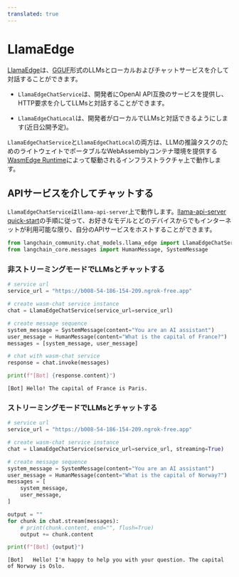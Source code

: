 ```yaml
---
translated: true
---
```


# LlamaEdge

[LlamaEdge](https://github.com/second-state/LlamaEdge)は、[GGUF](https://github.com/ggerganov/llama.cpp/blob/master/gguf-py/README.md)形式のLLMsとローカルおよびチャットサービスを介して対話することができます。

- `LlamaEdgeChatService`は、開発者にOpenAI API互換のサービスを提供し、HTTP要求を介してLLMsと対話することができます。

- `LlamaEdgeChatLocal`は、開発者がローカルでLLMsと対話できるようにします(近日公開予定)。

`LlamaEdgeChatService`と`LlamaEdgeChatLocal`の両方は、LLMの推論タスクのためのライトウェイトでポータブルなWebAssemblyコンテナ環境を提供する[WasmEdge Runtime](https://wasmedge.org/)によって駆動されるインフラストラクチャ上で動作します。

## APIサービスを介してチャットする

`LlamaEdgeChatService`は`llama-api-server`上で動作します。[llama-api-server quick-start](https://github.com/second-state/llama-utils/tree/main/api-server#readme)の手順に従って、お好きなモデルとどのデバイスからでもインターネットが利用可能な限り、自分のAPIサービスをホストすることができます。

```python
from langchain_community.chat_models.llama_edge import LlamaEdgeChatService
from langchain_core.messages import HumanMessage, SystemMessage
```

### 非ストリーミングモードでLLMsとチャットする

```python
# service url
service_url = "https://b008-54-186-154-209.ngrok-free.app"

# create wasm-chat service instance
chat = LlamaEdgeChatService(service_url=service_url)

# create message sequence
system_message = SystemMessage(content="You are an AI assistant")
user_message = HumanMessage(content="What is the capital of France?")
messages = [system_message, user_message]

# chat with wasm-chat service
response = chat.invoke(messages)

print(f"[Bot] {response.content}")
```

```output
[Bot] Hello! The capital of France is Paris.
```

### ストリーミングモードでLLMsとチャットする

```python
# service url
service_url = "https://b008-54-186-154-209.ngrok-free.app"

# create wasm-chat service instance
chat = LlamaEdgeChatService(service_url=service_url, streaming=True)

# create message sequence
system_message = SystemMessage(content="You are an AI assistant")
user_message = HumanMessage(content="What is the capital of Norway?")
messages = [
    system_message,
    user_message,
]

output = ""
for chunk in chat.stream(messages):
    # print(chunk.content, end="", flush=True)
    output += chunk.content

print(f"[Bot] {output}")
```

```output
[Bot]   Hello! I'm happy to help you with your question. The capital of Norway is Oslo.
```
